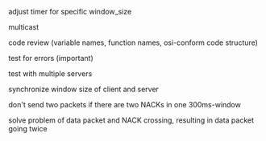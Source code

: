adjust timer for specific window_size  
  
multicast
  
code review (variable names, function names, osi-conform code structure)  
  
test for errors (important)

test with multiple servers  
  
synchronize window size of client and server
  
don't send two packets if there are two NACKs in one 300ms-window  
  
solve problem of data packet and NACK crossing, resulting in data packet going twice